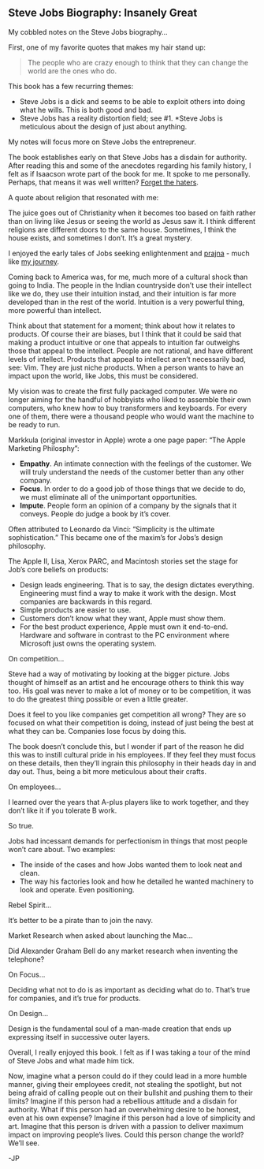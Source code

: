 <!--
PUBLISHED: 2011-11-20
AUTHOR: JP (jprichardson@gmail.com)
TAGS: steve-jobs, book-review, apple 
-->

Steve Jobs Biography: Insanely Great
------------------------------------

My cobbled notes on the Steve Jobs biography…

First, one of my favorite quotes that makes my hair stand up:

>The people who are crazy enough to think that they can change the world are the ones who do.

This book has a few recurring themes:

* Steve Jobs is a dick and seems to be able to exploit others into doing what he wills. This is both good and bad.
* Steve Jobs has a reality distortion field; see #1.
*Steve Jobs is meticulous about the design of just about anything.

My notes will focus more on Steve Jobs the entrepreneur.

The book establishes early on that Steve Jobs has a disdain for authority. After reading this and some of the anecdotes regarding his family history, I felt as if Isaacson wrote part of the book for me. It spoke to me personally. Perhaps, that means it was well written? [Forget the haters][df].

A quote about religion that resonated with me: 

>
The juice goes out of Christianity when it becomes too based on faith rather than  on living like Jesus or seeing the world as Jesus saw it. I think different religions are different doors to the same house. Sometimes, I think the house exists, and sometimes I don’t. It’s a great mystery.

I enjoyed the early tales of Jobs seeking enlightenment and [prajna][prajna] - much like [my journey][journey].

>
Coming back to America was, for me, much more of a cultural shock than going to India. The people in the Indian countryside don’t use their intellect like we do, they use their intuition instad, and their intuition is far more developed than in the rest of the world. Intuition is a very powerful thing, more powerful than intellect.

Think about that statement for a moment; think about how it relates to products. Of course their are biases, but I think that it could be said that making a product intuitive or one that appeals to intuition far outweighs those that appeal to the intellect. People are not rational, and have different levels of intellect. Products that appeal to intellect aren’t necessarily bad, see: Vim. They are just niche products. When a person wants to have an impact upon the world, like Jobs, this must be considered.

My vision was to create the first fully packaged computer. We were no longer aiming for the handful of hobbyists who liked to assemble their own computers, who knew how to buy transformers and keyboards. For every one of them, there were a thousand people who would want the machine to be ready to run.

Markkula (original investor in Apple) wrote a one page paper: “The Apple Marketing Philosphy”:

>
* **Empathy**. An intimate connection with the feelings of the customer. We will truly understand the needs of the customer better than any other company.
* **Focus**. In order to do a good job of those things that we decide to do, we must eliminate all of the unimportant opportunities.
* **Impute**. People form an opinion of a company by the signals that it conveys. People do judge a book by it’s cover.

Often attributed to Leonardo da Vinci: “Simplicity is the ultimate sophistication.” This became one of the maxim’s for Jobs’s design philosophy.

The Apple II, Lisa, Xerox PARC, and Macintosh stories set the stage for Job’s core beliefs on products:

* Design leads engineering. That is to say, the design dictates everything. Engineering must find a way to make it work with the design. Most companies are backwards in this regard.
* Simple products are easier to use.
* Customers don’t know what they want, Apple must show them.
* For the best product experience, Apple must own it end-to-end. Hardware and software in contrast to the PC environment where Microsoft just owns the operating system.

On competition…

>
Steve had a way of motivating by looking at the bigger picture. Jobs thought of himself as an artist and he encourage others to think this way too. His goal was never to make a lot of money or to be competition, it was to do the greatest thing possible or even a little greater.

Does it feel to you like companies get competition all wrong? They are so focused on what their competition is doing, instead of just being the best at what they can be. Companies lose focus by doing this. 

The book doesn’t conclude this, but I wonder if part of the reason he did this was to instill cultural pride in his employees. If they feel they must focus on these details, then they’ll ingrain this philosophy in their heads day in and day out. Thus, being a bit more meticulous about their crafts.

On employees…

>
I learned over the years that A-plus players like to work together, and they don’t like it if you tolerate B work.

So true.

Jobs had incessant demands for perfectionism in things that most people won’t care about. Two examples:

* The inside of the cases and how Jobs wanted them to look neat and clean.
* The way his factories look and how he detailed he wanted machinery to look and operate. Even positioning.

Rebel Spirit…

>
It’s better to be a pirate than to join the navy.

Market Research when asked about launching the Mac…

>
Did Alexander Graham Bell do any market research when inventing the telephone?

On Focus…

>
Deciding what not to do is as important as deciding what do to. That’s true for companies, and it’s true for products.

On Design…

>
Design is the fundamental soul of a man-made creation that ends up expressing itself in successive outer layers.

Overall, I really enjoyed this book. I felt as if I was taking a tour of the mind of Steve Jobs and what made him tick.

Now, imagine what a person could do if they could lead in a more humble manner, giving their employees credit, not stealing the spotlight, but not being afraid of calling people out on their bullshit and pushing them to their limits? Imagine if this person had a rebellious attitude and a disdain for authority. What if this person had an overwhelming desire to be honest, even at his own expense? Imagine if this person had a love of simplicity and art. Imagine that this person is driven with a passion to deliver maximum impact on improving people’s lives. Could this person change the world? We’ll see.

-JP

[df]: http://daringfireball.net/linked/2011/11/15/siracusa-jobs-bio
[prajna]: http://en.wikipedia.org/wiki/Wisdom_in_Buddhism
[journey]: http://techneur.com/post/859911519/which-is-better-the-journey-or-the-destination



